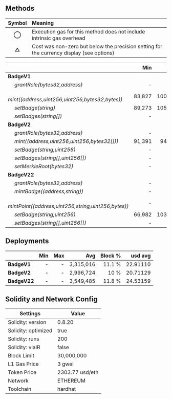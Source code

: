 ## Methods
| **Symbol** | **Meaning**                                                                              |
| :--------: | :--------------------------------------------------------------------------------------- |
|    **◯**   | Execution gas for this method does not include intrinsic gas overhead                    |
|    **△**   | Cost was non-zero but below the precision setting for the currency display (see options) |

|                                                            |    Min |     Max |     Avg | Calls | usd avg |
| :--------------------------------------------------------- | -----: | ------: | ------: | ----: | ------: |
| **BadgeV1**                                                |        |         |         |       |         |
|        *grantRole(bytes32,address)*                        |      - |       - |  56,559 |     2 | 0.39090 |
|        *mint((address,uint256,uint256,bytes32,bytes))*     | 83,827 | 100,987 |  84,358 |   206 | 0.58302 |
|        *setBadge(string)*                                  | 89,273 | 105,857 | 100,329 |     3 | 0.69340 |
|        *setBadges(string[])*                               |      - |       - | 214,690 |     1 | 1.48379 |
| **BadgeV2**                                                |        |         |         |       |         |
|        *grantRole(bytes32,address)*                        |      - |       - |  56,625 |     2 | 0.39135 |
|        *mint((address,uint256,uint256,bytes32[]))*         | 91,391 |  94,782 |  93,732 |    72 | 0.64781 |
|        *setBadge(string,uint256)*                          |      - |       - |  65,813 |     1 | 0.45485 |
|        *setBadges(string[],uint256[])*                     |      - |       - | 498,007 |     1 | 3.44188 |
|        *setMerkleRoot(bytes32)*                            |      - |       - |  51,293 |     1 | 0.35450 |
| **BadgeV22**                                               |        |         |         |       |         |
|        *grantRole(bytes32,address)*                        |      - |       - |  56,647 |     2 | 0.39150 |
|        *mintBadge((address,string))*                       |      - |       - |  86,035 |     2 | 0.59461 |
|        *mintPoint((address,uint256,string,uint256,bytes))* |      - |       - |  81,196 |     2 | 0.56117 |
|        *setBadge(string,uint256)*                          | 66,982 | 103,970 |  91,641 |     3 | 0.63336 |
|        *setBadges(string[],uint256[])*                     |      - |       - | 487,688 |     1 | 3.37056 |

## Deployments
|              | Min | Max  |       Avg | Block % |  usd avg |
| :----------- | --: | ---: | --------: | ------: | -------: |
| **BadgeV1**  |   - |    - | 3,315,016 |  11.1 % | 22.91110 |
| **BadgeV2**  |   - |    - | 2,996,724 |    10 % | 20.71129 |
| **BadgeV22** |   - |    - | 3,549,485 |  11.8 % | 24.53159 |

## Solidity and Network Config
| **Settings**        | **Value**       |
| ------------------- | --------------- |
| Solidity: version   | 0.8.20          |
| Solidity: optimized | true            |
| Solidity: runs      | 200             |
| Solidity: viaIR     | false           |
| Block Limit         | 30,000,000      |
| L1 Gas Price        | 3 gwei          |
| Token Price         | 2303.77 usd/eth |
| Network             | ETHEREUM        |
| Toolchain           | hardhat         |

